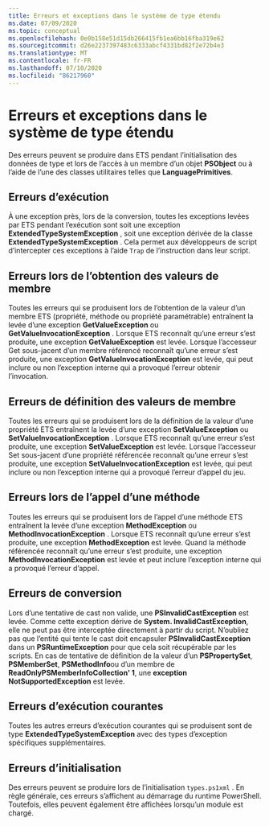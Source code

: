 ```yaml
---
title: Erreurs et exceptions dans le système de type étendu
ms.date: 07/09/2020
ms.topic: conceptual
ms.openlocfilehash: 0e0b158e51d15db266415fb1ea6bb16fba319e62
ms.sourcegitcommit: d26e2237397483c6333abcf4331bd82f2e72b4e3
ms.translationtype: MT
ms.contentlocale: fr-FR
ms.lasthandoff: 07/10/2020
ms.locfileid: "86217960"
---
```

# <a name="errors-and-exceptions-in-the-extended-type-system"></a>Erreurs et exceptions dans le système de type étendu

Des erreurs peuvent se produire dans ETS pendant l’initialisation des données de type et lors de l’accès à un membre d’un objet **PSObject** ou à l’aide de l’une des classes utilitaires telles que **LanguagePrimitives**.

## <a name="runtime-errors"></a>Erreurs d’exécution

À une exception près, lors de la conversion, toutes les exceptions levées par ETS pendant l’exécution sont soit une exception **ExtendedTypeSystemException** , soit une exception dérivée de la classe **ExtendedTypeSystemException** . Cela permet aux développeurs de script d’intercepter ces exceptions à l’aide `Trap` de l’instruction dans leur script.

## <a name="errors-getting-member-values"></a>Erreurs lors de l’obtention des valeurs de membre

Toutes les erreurs qui se produisent lors de l’obtention de la valeur d’un membre ETS (propriété, méthode ou propriété paramétrable) entraînent la levée d’une exception **GetValueException** ou **GetValueInvocationException** .
Lorsque ETS reconnaît qu’une erreur s’est produite, une exception **GetValueException** est levée. Lorsque l’accesseur Get sous-jacent d’un membre référencé reconnaît qu’une erreur s’est produite, une exception **GetValueInvocationException** est levée, qui peut inclure ou non l’exception interne qui a provoqué l’erreur obtenir l’invocation.

## <a name="errors-setting-member-values"></a>Erreurs de définition des valeurs de membre

Toutes les erreurs qui se produisent lors de la définition de la valeur d’une propriété ETS entraînent la levée d’une exception **SetValueException** ou **SetValueInvocationException** . Lorsque ETS reconnaît qu’une erreur s’est produite, une exception **SetValueException** est levée. Lorsque l’accesseur Set sous-jacent d’une propriété référencée reconnaît qu’une erreur s’est produite, une exception **SetValueInvocationException** est levée, qui peut inclure ou non l’exception interne qui a provoqué l’erreur d’appel du jeu.

## <a name="errors-invoking-a-method"></a>Erreurs lors de l’appel d’une méthode

Toutes les erreurs qui se produisent lors de l’appel d’une méthode ETS entraînent la levée d’une exception **MethodException** ou **MethodInvocationException** . Lorsque ETS reconnaît qu’une erreur s’est produite, une exception **MethodException** est levée. Quand la méthode référencée reconnaît qu’une erreur s’est produite, une exception **MethodInvocationException** est levée et peut inclure l’exception interne qui a provoqué l’erreur d’appel.

## <a name="casting-errors"></a>Erreurs de conversion

Lors d’une tentative de cast non valide, une **PSInvalidCastException** est levée. Comme cette exception dérive de **System. InvalidCastException**, elle ne peut pas être interceptée directement à partir du script. N’oubliez pas que l’entité qui tente le cast doit encapsuler **PSInvalidCastException** dans un **PSRuntimeException** pour que cela soit récupérable par les scripts. En cas de tentative de définition de la valeur d’un **PSPropertySet**, **PSMemberSet**, **PSMethodInfo**ou d’un membre de **ReadOnlyPSMemberInfoCollection' 1**, une **exception NotSupportedException** est levée.

## <a name="common-runtime-errors"></a>Erreurs d’exécution courantes

Toutes les autres erreurs d’exécution courantes qui se produisent sont de type **ExtendedTypeSystemException** avec des types d’exception spécifiques supplémentaires.

## <a name="initialization-errors"></a>Erreurs d’initialisation

Des erreurs peuvent se produire lors de l’initialisation `types.ps1xml` . En règle générale, ces erreurs s’affichent au démarrage du runtime PowerShell. Toutefois, elles peuvent également être affichées lorsqu’un module est chargé.
